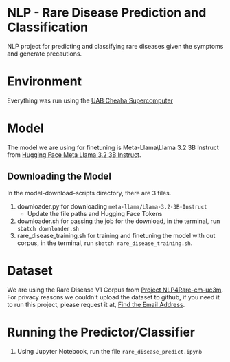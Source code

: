 # NLP - Rare Disease Prediction and Classification
NLP project for predicting and classifying rare diseases given the symptoms and generate precautions.

# Environment
Everything was run using the [UAB Cheaha Supercomputer](https://rc.uab.edu/pun/sys/dashboard/)

# Model
The model we are using for finetuning is Meta-Llama\Llama 3.2 3B Instruct from [Hugging Face Meta Llama 3.2 3B Instruct](https://huggingface.co/meta-llama/Llama-3.2-3B-Instruct).

## Downloading the Model
In the model-download-scripts directory, there are 3 files.

1. downloader.py for downloading `meta-llama/Llama-3.2-3B-Instruct`
    - Update the file paths and Hugging Face Tokens
2. downloader.sh for passing the job for the download, in the terminal, run `sbatch downloader.sh`
3. rare_disease_training.sh for training and finetuning the model with out corpus, in the terminal, run `sbatch rare_disease_training.sh`.

# Dataset
We are using the Rare Disease V1 Corpus from [Project NLP4Rare-cm-uc3m](https://github.com/cadovid/nlp4rare). For privacy reasons we couldn't upload the dataset to github, if you need it to run this project, please request it at, [Find the Email Address](https://github.com/isegura/NLP4RARE-CM-UC3M). 

# Running the Predictor/Classifier

1. Using Jupyter Notebook, run the file `rare_disease_predict.ipynb`
